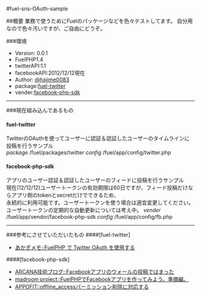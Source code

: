 #fuel-sns-OAuth-sample

##概要
業務で使うためにFuelのパッケージなどを色々テストしてます。
自分用なので色々汚いですが、ご自由にどうぞ。

###環境
* Version: 0.0.1
* FuelPHP1.4
* twitterAPI:1.1
* facebookAPI:2012/12/12現在
* Author: [@hajime0083](http://twitter.com/hajime0083 "hajime0083")
* package:[fuel-twitter](https://github.com/hajime0083/fuel-twitter "fuel-twitter")
* vender:[facebook-php-sdk](https://github.com/facebook/facebook-php-sdk "facebook-php-sdk")

---------------------------------------

###現在組み込んであるもの
#### fuel-twitter
TwitterのOAuthを使ってユーザーに認証＆認証したユーザーのタイムラインに投稿を行うサンプル  
*package*
/fuel/packages/twitter
*config*
/fuel/app/config/twitter.php

#### facebook-php-sdk
アプリのユーザー認証＆認証したユーザーのフィードに投稿を行うサンプル  
現在(12/12/12)ユーザートークンの有効期限は60日ですが、フィード投稿だけならアプリ側のtokenとsecretだけでできるため、  
永続的に利用可能です。ユーザートークンを使う場合は適宜変更してください。  
ユーザートークンの定期的な自動更新については考え中。
*vender*
/fuel/app/vendor/facebook-php-sdk
*config*
/fuel/app/config/fb.php

---------------------------------------

###参考にさせていただいたもの
####[fuel-twitter]
* [あかぎメモ::FuelPHP で Twitter OAuth を使用する](http://blog.akagi.jp/archives/2677.html "あかぎメモ::FuelPHP で Twitter OAuth を使用する")

####[facebook-php-sdk]
* [ARCANA技術ブログ::Facebookアプリのウォールの投稿ではまった](http://www.s-arcana.co.jp/tech/2011/10/facebook-4.html "ARCANA技術ブログ::Facebookアプリのウォールの投稿ではまった")
* [madroom project::FuelPHPでFacebookアプリを作ってみよう。準備編。](http://madroom-project.blogspot.jp/2011/12/fuelphpfacebook.html "madroom project::FuelPHPでFacebookアプリを作ってみよう。準備編。")
* [APPOFIT::offline_accessパーミッション削除に対応する](http://appofit.com/facebook/remove_offline_access/ "APPOFIT::offline_accessパーミッション削除に対応する")
